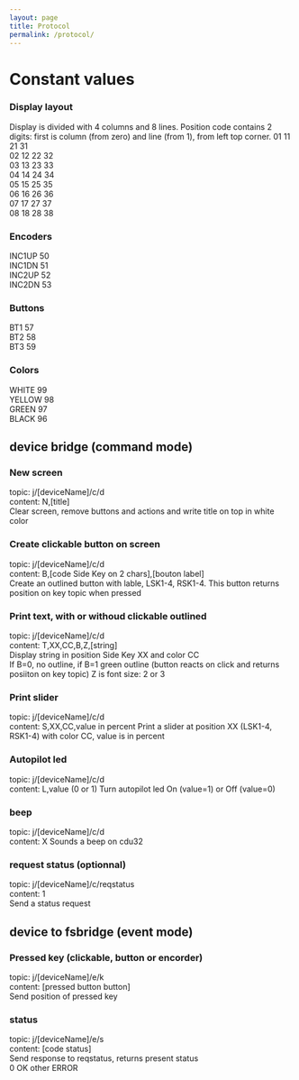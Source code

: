 ```yaml
---
layout: page
title: Protocol
permalink: /protocol/
---
```


# Constant values
### Display layout
Display is divided with 4 columns and 8 lines. Position code contains 2 digits: first is column (from zero) and line (from 1), from left top corner.
01 11 21 31  
02 12 22 32   
03 13 23 33  
04 14 24 34  
05 15 25 35  
06 16 26 36  
07 17 27 37  
08 18 28 38  

### Encoders
INC1UP 50  
INC1DN 51  
INC2UP 52  
INC2DN 53  

### Buttons
BT1 57  
BT2 58  
BT3 59  

### Colors
WHITE 99  
YELLOW 98  
GREEN 97  
BLACK 96  

## device bridge (command mode)
### New screen
topic: j/[deviceName]/c/d  
content: N,[title]  
Clear screen, remove buttons and actions and write title on top in white color

### Create clickable button on screen
topic: j/[deviceName]/c/d  
content: B,[code Side Key on 2 chars],[bouton label]  
Create an outlined button with lable, LSK1-4, RSK1-4. This button returns position on key topic when pressed

### Print text, with or withoud clickable outlined
topic: j/[deviceName]/c/d  
content: T,XX,CC,B,Z,[string]  
Display string in position Side Key XX and color CC  
If B=0, no outline, if B=1 green outline (button reacts on click and returns posiiton on key topic)
Z is font size: 2 or 3

### Print slider
topic: j/[deviceName]/c/d  
content: S,XX,CC,value in percent
Print a slider at position XX (LSK1-4, RSK1-4) with color CC, value is in percent

### Autopilot led
topic: j/[deviceName]/c/d  
content: L,value (0 or 1)
Turn autopilot led On (value=1) or Off (value=0)

### beep
topic: j/[deviceName]/c/d  
content: X
Sounds a beep on cdu32


### request status (optionnal)
topic: j/[deviceName]/c/reqstatus  
content: 1  
Send a status request

## device to fsbridge (event mode)
### Pressed key (clickable, button or encorder)
topic: j/[deviceName]/e/k  
content: [pressed button button]  
Send position of pressed key

### status
topic: j/[deviceName]/e/s  
content: [code status]  
Send response to reqstatus, returns present status  
0 OK
other ERROR
